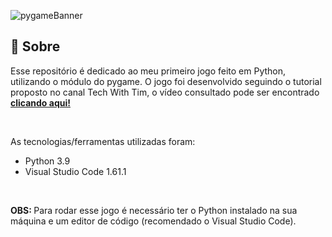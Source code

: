 ![pygameBanner](https://user-images.githubusercontent.com/70289115/139775547-7841a9ac-e75d-4afd-b4d7-5005769c7dc4.png)

## 📖 Sobre

Esse repositório é dedicado ao meu primeiro jogo feito em Python, utilizando o módulo do pygame. O jogo foi desenvolvido seguindo o tutorial proposto no canal Tech With Tim, o vídeo consultado pode ser encontrado <b><a href="https://www.youtube.com/watch?v=jO6qQDNa2UY&pp=ugMICgJwdBABGAE%3D" target="_blank"> clicando aqui! </a> </b>

<br>

As tecnologias/ferramentas utilizadas foram:

- Python 3.9
- Visual Studio Code 1.61.1

<br>

<b>OBS: </b>  Para rodar esse jogo é necessário ter o Python instalado na sua máquina e um editor de código (recomendado o Visual Studio Code).
